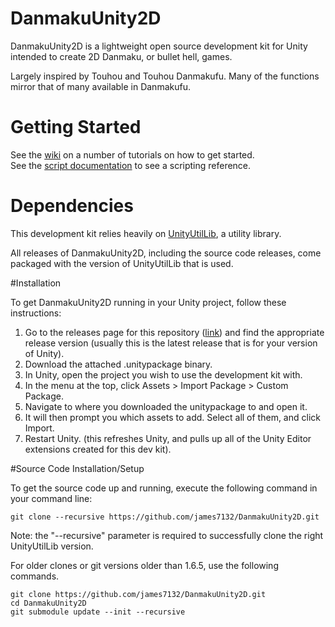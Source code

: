 # DanmakuUnity2D
DanmakuUnity2D is a lightweight open source development kit for Unity intended to create 2D Danmaku, or bullet hell, games.

Largely inspired by Touhou and Touhou Danmakufu. Many of the functions mirror that of many available in Danmakufu.

# Getting Started
See the [wiki](https://github.com/james7132/DanmakuUnity2D/wiki) on a number of tutorials on how to get started.  
See the [script documentation](http://james7132.github.io/DanmakuUnity2D/Docs/html/annotated.html) to see a scripting reference.

# Dependencies
This development kit relies heavily on [UnityUtilLib](https://github.com/james7132/UnityUtilLib), a utility library.

All releases of DanmakuUnity2D, including the source code releases, come packaged with the version of UnityUtilLib that is used.

#Installation

To get DanmakuUnity2D running in your Unity project, follow these instructions:

1. Go to the releases page for this repository ([link](https://github.com/james7132/DanmakuUnity2D/releases)) and find the appropriate release version (usually this is the latest release that is for your version of Unity).
2. Download the attached .unitypackage binary.
3. In Unity, open the project you wish to use the development kit with.
4. In the menu at the top, click Assets > Import Package > Custom Package.
5. Navigate to where you downloaded the unitypackage to and open it.
6. It will then prompt you which assets to add. Select all of them, and click Import.
7. Restart Unity. (this refreshes Unity, and pulls up all of the Unity Editor extensions created for this dev kit).

#Source Code Installation/Setup

To get the source code up and running, execute the following command in your command line:

    git clone --recursive https://github.com/james7132/DanmakuUnity2D.git
    
Note: the "--recursive" parameter is required to successfully clone the right UnityUtilLib version. 

For older clones or git versions older than 1.6.5, use the following commands.

    git clone https://github.com/james7132/DanmakuUnity2D.git
    cd DanmakuUnity2D
    git submodule update --init --recursive
